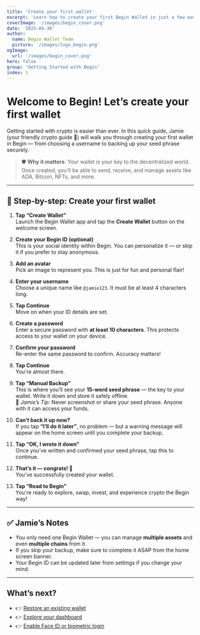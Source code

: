 ```yaml
---
title: 'Create your first wallet'
excerpt: 'Learn how to create your first Begin Wallet in just a few easy steps — including setting a password, customizing your ID, and backing up your wallet safely.'
coverImage: '/images/begin_cover.png'
date: '2025-04-30'
author:
  name: Begin Wallet Team
  picture: '/images/logo_begin.png'
ogImage:
  url: '/images/begin_cover.png'
hero: false
group: 'Getting Started with Begin'
index: 1
---
```


# Welcome to Begin! Let’s create your first wallet

Getting started with crypto is easier than ever. In this quick guide, Jamie (your friendly crypto guide 👋) will walk you through creating your first wallet in Begin — from choosing a username to backing up your seed phrase securely.

> 🛡️ **Why it matters**: Your wallet is your key to the decentralized world. Once created, you'll be able to send, receive, and manage assets like ADA, Bitcoin, NFTs, and more.

---

## 🚀 Step-by-step: Create your first wallet

1. **Tap “Create Wallet”**  
   Launch the Begin Wallet app and tap the **Create Wallet** button on the welcome screen.

2. **Create your Begin ID (optional)**  
   This is your social identity within Begin. You can personalize it — or skip it if you prefer to stay anonymous.

3. **Add an avatar**  
   Pick an image to represent you. This is just for fun and personal flair!

4. **Enter your username**  
   Choose a unique name like `@jamie123`. It must be at least 4 characters long.

5. **Tap Continue**  
   Move on when your ID details are set.

6. **Create a password**  
   Enter a secure password with **at least 10 characters**. This protects access to your wallet on your device.

7. **Confirm your password**  
   Re-enter the same password to confirm. Accuracy matters!

8. **Tap Continue**  
   You're almost there.

9. **Tap “Manual Backup”**  
   This is where you’ll see your **15-word seed phrase** — the key to your wallet. Write it down and store it safely offline.  
   🔐 *Jamie’s Tip*: Never screenshot or share your seed phrase. Anyone with it can access your funds.

10. **Can’t back it up now?**  
    If you tap **“I’ll do it later”**, no problem — but a warning message will appear on the home screen until you complete your backup.

11. **Tap “OK, I wrote it down”**  
    Once you’ve written and confirmed your seed phrase, tap this to continue.

12. **That’s it — congrats! 🎉**  
    You’ve successfully created your wallet.

13. **Tap “Read to Begin”**  
    You're ready to explore, swap, invest, and experience crypto the Begin way!

---

## ✅ Jamie’s Notes

- You only need one Begin Wallet — you can manage **multiple assets** and even **multiple chains** from it.
- If you skip your backup, make sure to complete it ASAP from the home screen banner.
- Your Begin ID can be updated later from settings if you change your mind.

---

## What’s next?

- 👉 [Restore an existing wallet](#)  
- 👉 [Explore your dashboard](#)  
- 👉 [Enable Face ID or biometric login](#)
